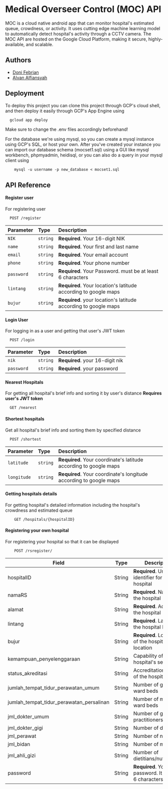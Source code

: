
# Medical Overseer Control (MOC) API

MOC is a cloud native android app that can monitor hospital's estimated queue, crowdness, or activity. It uses cutting edge machine learning model to automatically detect hospital's activity through a CCTV camera. The MOC API are hosted on the Google Cloud Platform, making it secure, highly-available, and scalable.




## Authors

- [Doni Febrian](https://www.github.com/peepeeyanto)
- [Alvan Alfiansyah](https://www.github.com/alvansoleh)


## Deployment

To deploy this project you can clone this project through GCP's cloud shell, and then deploy it easily through GCP's App Engine using

```bash
  gcloud app deploy
```
Make sure to change the .env files accordingly beforehand!

For the database we're using mysql, so you can create a mysql instance using GCP's SQL, or host your own. After you've created your instance you can import our database schema (mocset1.sql) using a GUI like mysql workbench, phpmyadmin, heidisql, or you can also do a query in your mysql client using
```
    mysql -u username -p new_database < mocset1.sql

```


## API Reference

#### Register user
For registering user
```http
  POST /register
```

| Parameter | Type     | Description                |
| :-------- | :------- | :------------------------- |
| `NIK` | `string` | **Required**. Your 16-digit NIK |
|`name`|`string`|**Required**. Your first and last name|
|`email`|`string`|**Required**. Your email account|
|`phone`|`string`|**Required**. Your phone number|
|`password`|`string`|**Required**. Your Password. must be at least 6 characters|
|`lintang`|`string`|**Required**. Your location's latitude according to google maps|
|`bujur`|`string`|**Required**. your location's latitude according to google maps|

#### Login User
For logging in as a user and getting that user's JWT token
```http
  POST /login
```

| Parameter | Type     | Description                       |
| :-------- | :------- | :-------------------------------- |
| `nik`      | `string` | **Required**. your 16-digit nik |
| `password`      | `string` | **Required**. your password |

#### Nearest Hospitals
For getting all hospital's brief info and sorting it by user's distance **Requires user's JWT token**
```http
  GET /nearest 
```

#### Shortest hospitals
Get all hospital's brief info and sorting them by specified distance
```http
  POST /shortest
```
| Parameter | Type     | Description                |
| :-------- | :------- | :------------------------- |
|`latitude`|`string`|**Required**. Your coordinate's latitude according to google maps|
|`longitude`|`string`|**Required**. Your coordinate's longitude according to google maps|

#### Getting hospitals details
For getting hospital's detailed information including the hospital's crowdness and estimated queue
```http
    GET /hospitals/{hospitalID}
```
#### Registering your own hospital
For registering your hospital so that it can be displayed
```http
    POST /rsregister/
```

| Field                            | Type   | Description                                      |
|----------------------------------|--------|--------------------------------------------------|
| hospitalID                       | String | **Required**. Unique identifier for the hospital                |
| namaRS                           | String | **Required**. Name of the hospital                              |
| alamat                           | String | **Required**. Address of the hospital                           |
| lintang                          | String | **Required**. Latitude of the hospital location                 |
| bujur                            | String | **Required**. Longitude of the hospital location                |
| kemampuan_penyelenggaraan        | String | Capability of hospital's services                 |
| status_akreditasi                | String | Accreditation status of the hospital              |
| jumlah_tempat_tidur_perawatan_umum       | String | Number of general ward beds                  |
| jumlah_tempat_tidur_perawatan_persalinan | String | Number of maternity ward beds                |
| jml_dokter_umum                  | String | Number of general practitioners                   |
| jml_dokter_gigi                  | String | Number of dentists                                |
| jml_perawat                      | String | Number of nurses                                  |
| jml_bidan                        | String | Number of midwives                                |
| jml_ahli_gizi                    | String | Number of dietitians/nutritionists                |
| password                         | String | **Required**. Your password. It must be 6 characters or more |
